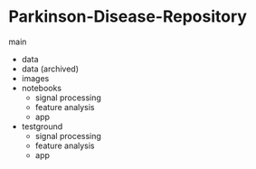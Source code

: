 # Parkinson-Disease-Repository

main
- data
- data (archived)
- images
- notebooks
	- signal processing
	- feature analysis
	- app
- testground
	- signal processing
	- feature analysis
	- app
